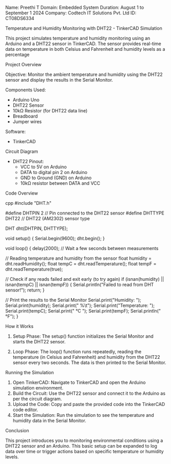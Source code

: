 Name: Preethi T
Domain: Embedded System
Duration: August 1 to September 1 2024
Company: Codtech IT Solutions Pvt. Ltd
ID: CT08DS6334

Temperature and Humidity Monitoring with DHT22 - TinkerCAD Simulation

This project simulates temperature and humidity monitoring using an Arduino and a DHT22 sensor in TinkerCAD. The sensor provides real-time data on temperature in both Celsius and Fahrenheit and humidity levels as a percentage

Project Overview

Objective:
Monitor the ambient temperature and humidity using the DHT22 sensor and display the results in the Serial Monitor.

Components Used:
- Arduino Uno
- DHT22 Sensor
- 10kΩ Resistor (for DHT22 data line)
- Breadboard
- Jumper wires

Software:
- TinkerCAD

 Circuit Diagram

- DHT22 Pinout:
  - VCC to 5V on Arduino
  - DATA to digital pin 2 on Arduino
  - GND to Ground (GND) on Arduino
  - 10kΩ resistor between DATA and VCC

Code Overview

cpp
#include "DHT.h"

#define DHTPIN 2      // Pin connected to the DHT22 sensor
#define DHTTYPE DHT22 // DHT22 (AM2302) sensor type

DHT dht(DHTPIN, DHTTYPE);

void setup() {
  Serial.begin(9600);
  dht.begin();
}

void loop() {
  delay(2000);  // Wait a few seconds between measurements
  
  // Reading temperature and humidity from the sensor
  float humidity = dht.readHumidity();
  float tempC = dht.readTemperature();
  float tempF = dht.readTemperature(true);

  // Check if any reads failed and exit early (to try again)
  if (isnan(humidity) || isnan(tempC) || isnan(tempF)) {
    Serial.println("Failed to read from DHT sensor!");
    return;
  }

  // Print the results to the Serial Monitor
  Serial.print("Humidity: ");
  Serial.print(humidity);
  Serial.print(" %\t");
  Serial.print("Temperature: ");
  Serial.print(tempC);
  Serial.print(" °C ");
  Serial.print(tempF);
  Serial.println(" °F");
}


How it Works

1. Setup Phase: The setup() function initializes the Serial Monitor and starts the DHT22 sensor.

2. Loop Phase: The loop() function runs repeatedly, reading the temperature (in Celsius and Fahrenheit) and humidity from the DHT22 sensor every two seconds. The data is then printed to the Serial Monitor.

 Running the Simulation

1. Open TinkerCAD: Navigate to TinkerCAD and open the Arduino simulation environment.
2. Build the Circuit: Use the DHT22 sensor and connect it to the Arduino as per the circuit diagram.
3. Upload the Code: Copy and paste the provided code into the TinkerCAD code editor.
4. Start the Simulation: Run the simulation to see the temperature and humidity data in the Serial Monitor.

 Conclusion

This project introduces you to monitoring environmental conditions using a DHT22 sensor and an Arduino. This basic setup can be expanded to log data over time or trigger actions based on specific temperature or humidity levels.

